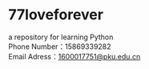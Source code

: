 # 77loveforever
a repository for learning Python         
Phone Number：15869339282      
Email Adress：1600017751@pku.edu.cn
